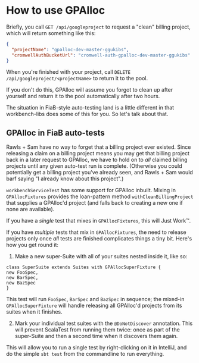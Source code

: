 # How to use GPAlloc

Briefly, you call `GET /api/googleproject` to request a "clean" billing project, which will return something like this:

```json
{
  "projectName": "gpalloc-dev-master-ggukibs",
  "cromwellAuthBucketUrl": "cromwell-auth-gpalloc-dev-master-ggukibs"
}
```
 
When you're finished with your project, call `DELETE /api/googleproject/<projectName>` to return it to the pool.

If you don't do this, GPAlloc will assume you forgot to clean up after yourself and return it to the pool automatically after two hours.
 
The situation in FiaB-style auto-testing land is a little different in that workbench-libs does some of this for you. So let's talk about that.

## GPAlloc in FiaB auto-tests

Rawls + Sam have no way to forget that a billing project ever existed. Since releasing a claim on a billing project means you may get that billing project back in a later request to GPAlloc, we have to hold on to _all_ claimed billing projects until any given auto-test run is complete. (Otherwise you could potentially get a billing project you've already seen, and Rawls + Sam would barf saying "I already know about this project".)

`workbenchServiceTest` has some support for GPAlloc inbuilt. Mixing in `GPAllocFixtures` provides the loan-pattern method `withCleanBillingProject` that supplies a GPAlloc'd project (and falls back to creating a new one if none are available).

If you have a _single_ test that mixes in `GPAllocFixtures`, this will Just Work™.

If you have _multiple_ tests that mix in `GPAllocFixtures`, the need to release projects only once _all_ tests are finished complicates things a tiny bit. Here's how you get round it:

1. Make a new super-Suite with all of your suites nested inside it, like so:  
  
  ```
class SuperSuite extends Suites with GPAllocSuperFixture {
  new FooSpec,
  new BarSpec,
  new BazSpec
}
```  
  
  This test will run `FooSpec`, `BarSpec` and `BazSpec` in sequence; the mixed-in `GPAllocSuperFixture` will handle releasing all GPAlloc'd projects from its suites when it finishes.
  
2. Mark your individual test suites with the `@DoNotDiscover` annotation. This will prevent ScalaTest from running them twice: once as part of the super-Suite and then a second time when it discovers them again.

This will allow you to run a single test by right-clicking on it in IntelliJ, and do the simple `sbt test` from the commandline to run everything.

